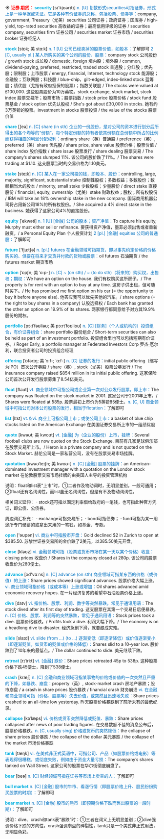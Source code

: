 ☀ <font color="red">**证券 期货：**</font>
<font color="sky blue">**security**</font> [sɪ'kjʊərɪtɪ] 
<font color="#0070c0">n. [U] 复数形式securities可指证券，形式上是一种单据或凭证。它是各种有价证券的总称，包括股票、债券等：</font>company, government, Treasury（尤美）securities 公司证券；政府证券；国库券 / high-yield, top-rated securities 高收益的证券；最高信用评级的证券 / securities company, securities firm 证券公司 / securities market 证券市场 / securities broker 证券经纪人
           
<font color="sky blue">**stock**</font> [stɒk; 美 stɑ:k]
<font color="#0070c0">n. 1 [U] 公司已经卖掉的股票价值，如股本：</font>了解即可 <font color="#0070c0">2 [C, usually pl.] 某人所购买的某个公司的股份、股票：</font>company stock 公司股份 / growth stock 成长股 / domestic, foreign 境内股；境外股 / common, dividend-paying, preferred, restricted, traded stock 普通股；分红股；优先股；限制股；上市股票 / energy, financial, Internet, technology stock 能源股；金融股；互联网股；科技股 / blue-chip，gilt-edged, index-linked stock 蓝筹股；绩优股（尤指有政府担保的股票）；指数关联股 / The stocks were valued at £100,000. 这些股票股价为10万英镑。stock exchange, stock market, stock index 股票交易所；股票市场；股票指数 / stock price 股票价格 / stock fund 股票基金 / stock option 优先认股权 / She's got about £30,000 in stocks. 她有约3万英镑的股票。investment in stocks 股票投资 / the value of the stocks 股票价值

<font color="sky blue">**share**</font> [ʃeə] 
<font color="#0070c0">n. [C] share (in sth) 企业的一份股份，是对公司的资本进行划分后所得出的各个均等的“份额”。每个特定份额的持有者依其份额在总份额中所占的比例而获得相应的利润分配权利：</font>ordinary share（英）普通股 / preference（英）, preferred（美）share 优先股 / share price, share value 股票价格；股票价值 / share index 股价指数 / share issue 股票发行 / share dealing 股票交易 / The company’s shares slumped 11%. 该公司的股价跌了11%。/ The shares were trading at $1.10. 这支股票当时的交易价格为1.10美元。
           
<font color="sky blue">**stake**</font> [steɪk]
<font color="#0070c0">n. [C] 某人在一家公司投的钱，即股本、股份：</font>controlling, large, majority, significant, substantial stake 控制性股权；多数权益；多数股份；数额相当大的股本 / minority, small stake 少数股权；少量股份 / direct stake 直接股份 / financial, equity, ownership（尤美）stake 财政权益；股权；所有权股份 / IBM will take an 18% ownership stake in the new company. 国际商用机器公司将占用新公司18%的所有权股份。/ She acquired a 4% direct stake in the business. 她获得了这家公司4%的直接股份。           

<font color="sky blue">**equity**</font> [ˈekwəti]
<font color="#0070c0">n. 1 [U] [金融] 公司的股本；资产净值：</font>To capture his equity, Murphy must either sell or refinance. 要获得资产净值，墨菲必须出售或者重新融资。/ a Personal Equity Plan 个人投资计划 <font color="#0070c0">2 [pl.] [金融] equities 公司的普通股：</font>了解即可

<font color="sky blue">**future**</font> ['fju:tʃə] 
<font color="#0070c0">n. [pl.] futures 在金融领域可指期货，即以事先约定价格的价格购买的、但要在将来才交货并付款的货物或股票：</font>oil futures 石油期货 / the futures market 期货市场
                      
<font color="sky blue">**option**</font> [ˈɒpʃn; 美 ˈɑ:p-]
<font color="#0070c0">n. [C] ~ (on sth) / ~ (to do sth)（将来的）购买权，出售权；期权：</font>We have an option on the house. 我们有权购买这所房子。/ The property is for rent with an option to buy at any time. 这房子供出租，但可随时买下。/ He has promised me first option on his car (= the opportunity to buy it before anyone else). 他答应我可以优先买他的汽车。/ share options (= the right to buy shares in a company) 认股选择权 / Each bank has granted the other an option on 19.9% of its shares. 两家银行都同意给予对方其19.9%股份的期权。

<font color="sky blue">**portfolio**</font> [pɔ:tˈfəʊliəʊ; 美 pɔ:rtˈfoʊlioʊ]
<font color="#0070c0">n. [C] [财务]（个人或机构的）投资组合，有价证券组合：</font>share portfolio 股份组合 / Short-term securities can also be held as part of an investment portfolio. 投资组合里也可以包括短期有价证券。/ Roger Early, a portfolio manager at Federated Investors Corp 罗杰·厄尔利，联合投资者公司的投资组合经理
           
<font color="sky blue">**offering**</font> [ˈɒfərɪŋ; 美 ˈɔ:f-; ˈɑ:f-]
<font color="#0070c0">n. [C] 证券的发行：</font>initial public offering（缩写为IPO）首次公开募股 / share（英）, stock（尤美）股票公募发行 / The insurance company raised $854 million in its initial public offering. 这家保险公司首次公开发行股票募集了8.54亿美元。

<font color="sky blue">**float**</font> [fləʊt] 
<font color="#0070c0">vt. 商业领域中可指公司或企业第一次对公众发行股票，即上市：</font>The company was floated on the stock market in 2001. 这家公司于2001年上市。/ Shares were floated at 585p. 股票最初上市价为5英镑85便士。<font color="#0070c0">n. [C, U] 商业领域中可指公司对本公司股票的发行，相当于flotation：</font>了解即可

<font color="sky blue">**list**</font> [lɪst] 
<font color="#0070c0">vt.＆vi. 商业上可指公司上市；或使公司上市：</font>a basket of blue chip stocks listed on the American Exchange 在美国证券交易所上市的一组绩优股

<font color="sky blue">**quote**</font> [kwəʊt; 美 kwoʊt]
<font color="#0070c0">vt. [金融] 为（企业的股份）上市，挂牌：</font>Several football clubs are now quoted on the Stock Exchange. 目前有几家足球俱乐部在股票交易所上市。/ Heron is a private company and is not quoted on the Stock Market. 赫伦公司是一家私营公司，没有在股票交易市场挂牌。           

<font color="sky blue">**quotation**</font> [kwəʊˈteɪʃn; 美 kwoʊ-]
<font color="#0070c0">n. [C] [金融] 股票的挂牌：</font>an American-dominated investment manager with a quotation on the London stock market 在伦敦股票交易市场挂牌的由美国人主导的投资管理机构

说明：float和list表“上市”时，①二者作及物动词时，无明显差别，一般可通用；②float还有名词词性，而list虽无名词词性，但是有不及物动词词性。

相关词义延伸：
· stock还可指以固定利率借给政府的一笔钱，也可指此种官方凭证，即公债、公债券。

周边词汇补充：
· exchange可指交易所；
· bond可指债券；
· fund可指为某一用途所专门储蓄的或拿出来用的一笔钱，如基金、专款。

<font color="sky blue">**open**</font> ['əʊpən] 
<font color="#0070c0">vi. 商业中可指股市开盘：</font>Gold declined $2 in Zurich to open at $385.50. 苏黎世证券交易所的金价跌了2美元，以385.50美元开盘。

<font color="sky blue">**close**</font> [kləʊz] 
<font color="#0070c0">vi. 金融领域可指（股票或货币市场在某一天以某个价格）收盘：</font>closing prices 收盘价 / Shares in the company closed at 280p. 该公司的股票收盘价为280便士。

<font color="sky blue">**advance**</font> [əd'vɑːns] 
<font color="#0070c0">n. [C] advance (on sth) 商业领域可指某东西的价格（或价值）的上涨：</font>Share prices showed significant advances. 股票价格大幅上涨。<font color="#0070c0">vi. 商业领域可指价格（或成本等）上涨或增加：</font>Oil shares advanced amid economic recovery hopes. 在一片经济复苏的希望中石油股票价格上涨。

<font color="sky blue">**dive**</font> [daɪv] 
<font color="#0070c0">vi. 指价格、股票、利润、数字等突然暴跌，常见于通讯用语：</font>The stock dived after its first day of trading. 这支股票在其第一个交易日后便暴跌。<font color="#0070c0">n. [C] 价格、股票、利润等的突然暴跌，常见于通讯用语：</font>Stock prices took a dive. 股票价格暴跌。/ Profits took a dive. 利润大幅下降。/ The economy is on a headlong dive to disaster. 经济急剧下滑，就要酿成灾难。

<font color="sky blue">**slide**</font> [slaɪd] 
<font color="#0070c0">vi. slide (from ...) (to ...) 逐渐变低（即逐渐降低）或价值逐渐变小（即逐渐贬值，如货币的贬值或价格的降低）：</font>Shares slid to a 10-year low. 股价跌到了10年来的最低点。/ The dollar continued to slide. 美元继续下跌。
           
<font color="sky blue">**retreat**</font> [rɪˈtri:t]
<font color="#0070c0">vt. [金融] 跌价：</font>Share prices retreated 45p to 538p. 这种股票价格下跌45便士，降到了538便士。

<font color="sky blue">**crash**</font> [kræʃ] 
<font color="#0070c0">n. [C] 金融和商业领域可指某事物的价格或价值的一次突然且严重的下降，如暴跌、崩盘：</font>property（英）, stock-market crash 房地产暴跌；股市崩盘 / a crash in share prices 股价暴跌 / financial crash 财务崩溃 <font color="#0070c0">vi. 在金融和商业领域可指（价格、股票等）失去价值，或突然且迅速地失败：</font>Share prices crashed to an all-time low yesterday. 昨天股票价格暴跌到了前所未有的最低纪录。
           
<font color="sky blue">**collapse**</font> [kəˈlæps]
<font color="#0070c0">vi. 价格或货币突然降低或贬值、暴跌：</font>Share prices collapsed after news of poor trading figures. 在交易数额不佳的消息公布后，股票价格暴跌。<font color="#0070c0">n. [C, usually sing] 价格或货币的突然降低：</font>the collapse of share prices 股价暴跌 / the collapse of the dollar 美元暴跌 / the collapse of the market 市场价格暴跌
 
<font color="sky blue">**tank**</font> [tæŋk] 
<font color="#0070c0">vi. 在美式非正式英语中，可指公司、产品（如股票价格或电影）等表现得很糟糕，或彻底失败，例如由于资金大量亏损：</font>The company’s shares tanked on Wall Street. 这家公司的股票在华尔街彻底崩盘了。

<font color="sky blue">**bear**</font> [beə] 
<font color="#0070c0">n. [C] 财经领域可指在证券等市场上卖空的人：</font>了解即可
           
<font color="sky blue">**bull market**</font>
<font color="#0070c0">n. [C] [金融] 股市的牛市、看涨行情（即股票价格上升、股民纷纷购买股票的时期）：</font>了解即可

<font color="sky blue">**bear market**</font>
<font color="#0070c0">n. [C] [金融] 股市的熊市（即预期价格下跌而售出股票的一段时期）：</font>了解即可

说明：dive、crash和tank表“暴跌”时：①三者在词义上无明显差别；②dive强调价格下跌的方向性，crash强调崩盘的碎裂性，tank只是一个美式非正式用法，无明显色彩。



